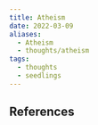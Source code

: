 ```yaml
---
title: Atheism
date: 2022-03-09
aliases:
  - Atheism
  - thoughts/atheism
tags:
  - thoughts
  - seedlings
---
```


## References

